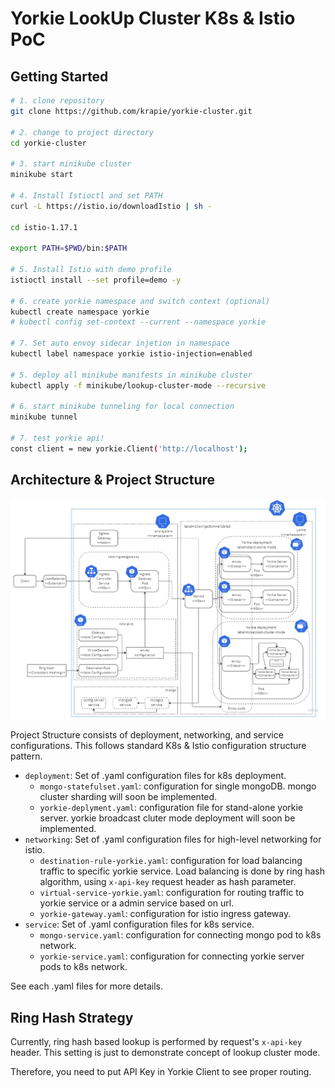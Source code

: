 # Yorkie LookUp Cluster K8s & Istio PoC

## Getting Started

```bash
# 1. clone repository
git clone https://github.com/krapie/yorkie-cluster.git

# 2. change to project directory
cd yorkie-cluster

# 3. start minikube cluster
minikube start

# 4. Install Istioctl and set PATH
curl -L https://istio.io/downloadIstio | sh -

cd istio-1.17.1

export PATH=$PWD/bin:$PATH

# 5. Install Istio with demo profile
istioctl install --set profile=demo -y

# 6. create yorkie namespace and switch context (optional)
kubectl create namespace yorkie
# kubectl config set-context --current --namespace yorkie

# 7. Set auto envoy sidecar injetion in namespace
kubectl label namespace yorkie istio-injection=enabled

# 5. deploy all minikube manifests in minikube cluster
kubectl apply -f minikube/lookup-cluster-mode --recursive

# 6. start minikube tunneling for local connection
minikube tunnel

# 7. test yorkie api!
const client = new yorkie.Client('http://localhost');
```

## Architecture & Project Structure

![lookup-cluster-mode-k8s-istio](./media/lookup-cluster-mode-k8s-istio.jpg)

Project Structure consists of deployment, networking, and service configurations.
This follows standard K8s & Istio configuration structure pattern.

- `deployment`: Set of .yaml configuration files for k8s deployment.
  - `mongo-statefulset.yaml`: configuration for single mongoDB. mongo cluster sharding will soon be implemented.
  - `yorkie-deplyment.yaml`: configuration file for stand-alone yorkie server. yorkie broadcast cluter mode deployment will soon be implemented.
- `networking`: Set of .yaml configuration files for high-level networking for istio.
  - `destination-rule-yorkie.yaml`: configuration for load balancing traffic to specific yorkie service. Load balancing is done by ring hash algorithm, using `x-api-key` request header as hash parameter.
  - `virtual-service-yorkie.yaml`: configuration for routing traffic to yorkie service or a admin service based on url.
  - `yorkie-gateway.yaml`: configuration for istio ingress gateway.
- `service`: Set of .yaml configuration files for k8s service.
  - `mongo-service.yaml`: configuration for connecting mongo pod to k8s network.
  - `yorkie-service.yaml`: configuration for connecting yorkie server pods to k8s network.

See each .yaml files for more details.

## Ring Hash Strategy

Currently, ring hash based lookup is performed by request's `x-api-key` header.
This setting is just to demonstrate concept of lookup cluster mode.

Therefore, you need to put API Key in Yorkie Client to see proper routing.
